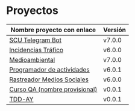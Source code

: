 # Proyectos

| Nombre proyecto con enlace                                                         | Versión |
|------------------------------------------------------------------------------------|---------|
| [SCU Telegram Bot](https://github.com/Test-Driven-Robins/scu-telegram-bot)                  | v7.0.0  |
| [Incidencias Tráfico](https://github.com/RakutenTeam/IncidenciasTrafico)           | v6.0.0  |
| [Medioambiental](https://github.com/medioambiental-tdd/medioambiental)             | v7.0.0  |
| [Programador de actividades](https://github.com/TaskingWorld/QAProject)            | v6.0.1  |
| [Rastreador Medios Sociales](https://github.com/Rastreador-medios-sociales/Scanner)| v6.0.0  |
| [Curso QA (nombre provisional)](https://github.com/testing-kakapos/curso-QA)       | v0.0.1  |
| [TDD-AY](https://github.com/TDD-AY/TDD-Project)                                    | v0.0.1  |
